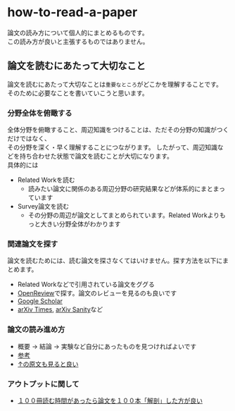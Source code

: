 # how-to-read-a-paper
論文の読み方について個人的にまとめるものです。  
この読み方が良いと主張するものではありません。

## 論文を読むにあたって大切なこと
論文を読むにあたって大切なことは`重要なところ`がどこかを理解することです。  
そのために必要なことを書いていこうと思います。

### 分野全体を俯瞰する
全体分野を俯瞰すること、周辺知識をつけることは、ただその分野の知識がつくだけではなく、  
その分野を深く・早く理解することにつながります。
したがって、周辺知識などを持ち合わせた状態で論文を読むことが大切になります。  
具体的には
* Related Workを読む
  * 読みたい論文に関係のある周辺分野の研究結果などが体系的にまとまっています
* Survey論文を読む
  * その分野の周辺が論文としてまとめられています。Related Workよりもっと大きい分野全体がわかります
  
### 関連論文を探す
論文を読むためには、読む論文を探さなくてはいけません。探す方法を以下にまとめます。
* Related Workなどで引用されている論文をググる
* [OpenReview](https://openreview.net/)で探す。論文のレビューを見るのも良いです
* [Google Scholar](https://scholar.google.co.jp/)
* [arXiv Times](https://github.com/arXivTimes/arXivTimes), [arXiv Sanity](http://www.arxiv-sanity.com/)など

### 論文の読み進め方
* 概要 -> 結論 -> 実験など自分にあったものを見つければよいです
* [参考](https://qiita.com/tk_01/items/2eec9ad01c7db74559f8)
* [↑の原文も見ると良い](http://blizzard.cs.uwaterloo.ca/keshav/home/Papers/data/07/paper-reading.pdf)

### アウトプットに関して
* [１００冊読む時間があったら論文を１００本「解剖」した方が良い](https://readingmonkey.blog.fc2.com/blog-entry-236.html)
